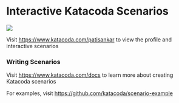 # Interactive Katacoda Scenarios

[![](http://shields.katacoda.com/katacoda/patisankar/count.svg)](https://www.katacoda.com/patisankar "Get your profile on Katacoda.com")

Visit https://www.katacoda.com/patisankar to view the profile and interactive scenarios

### Writing Scenarios
Visit https://www.katacoda.com/docs to learn more about creating Katacoda scenarios

For examples, visit https://github.com/katacoda/scenario-example
